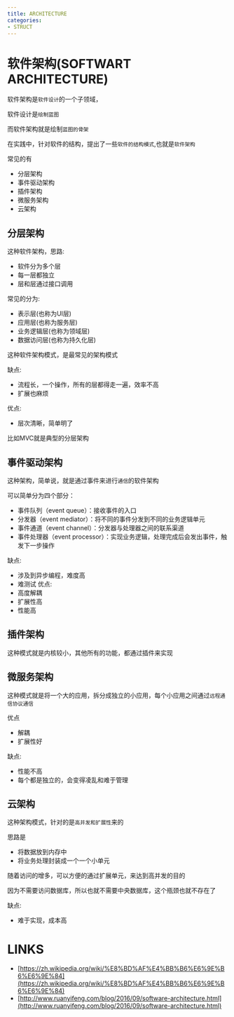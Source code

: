 ```yaml
---
title: ARCHITECTURE
categories:
- STRUCT
---
```



# 软件架构(SOFTWART ARCHITECTURE)

软件架构是`软件设计`的一个子领域，

软件设计是`绘制蓝图`

而软件架构就是绘制`蓝图的骨架`

在实践中，针对软件的结构，提出了一些`软件的结构模式`,也就是`软件架构`

常见的有

- 分层架构
- 事件驱动架构
- 插件架构
- 微服务架构
- 云架构

## 分层架构

这种软件架构，思路:

- 软件分为多个层
- 每一层都独立
- 层和层通过接口调用

常见的分为:

- 表示层(也称为UI层)
- 应用层(也称为服务层)
- 业务逻辑层(也称为领域层)
- 数据访问层(也称为持久化层)

这种软件架构模式，是最常见的架构模式

缺点:
- 流程长，一个操作，所有的层都得走一遍，效率不高
- 扩展也麻烦

优点:
- 层次清晰，简单明了

比如MVC就是典型的分层架构

## 事件驱动架构

这种架构，简单说，就是通过事件来进行`通信`的软件架构

可以简单分为四个部分：

- 事件队列（event queue）：接收事件的入口
- 分发器（event mediator）：将不同的事件分发到不同的业务逻辑单元
- 事件通道（event channel）：分发器与处理器之间的联系渠道
- 事件处理器（event processor）：实现业务逻辑，处理完成后会发出事件，触发下一步操作


缺点:
- 涉及到异步编程，难度高
- 难测试
优点:
- 高度解耦
- 扩展性高
- 性能高



## 插件架构

这种模式就是内核较小，其他所有的功能，都通过插件来实现



## 微服务架构

这种模式就是将一个大的应用，拆分成独立的小应用，每个小应用之间通过`远程通信协议通信`

优点
- 解耦
- 扩展性好

缺点:
- 性能不高
- 每个都是独立的，会变得凌乱和难于管理

## 云架构

这种架构模式，针对的是`高并发和扩展性`来的

思路是

- 将数据放到内存中
- 将业务处理封装成一个一个小单元

随着访问的增多，可以方便的通过扩展单元，来达到高并发的目的

因为不需要访问数据库，所以也就不需要中央数据库，这个瓶颈也就不存在了

缺点:
- 难于实现，成本高



# LINKS

- [https://zh.wikipedia.org/wiki/%E8%BD%AF%E4%BB%B6%E6%9E%B6%E6%9E%84](https://zh.wikipedia.org/wiki/%E8%BD%AF%E4%BB%B6%E6%9E%B6%E6%9E%84)
- [http://www.ruanyifeng.com/blog/2016/09/software-architecture.html](http://www.ruanyifeng.com/blog/2016/09/software-architecture.html)